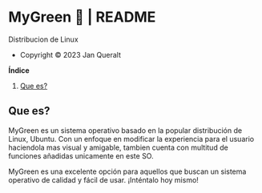 # MyGreen 🍏  | README
Distribucion de Linux  
- Copyright ©️ 2023 Jan Queralt  

**Índice**
1. [Que es?](#id1)


<div id='id1' />

## Que es?
MyGreen es un sistema operativo basado en la popular distribución de Linux, Ubuntu. Con un enfoque en modificar la experiencia para el usuario haciendola mas visual y amigable, tambien cuenta con multitud de funciones añadidas unicamente en este SO.

MyGreen es una excelente opción para aquellos que buscan un sistema operativo de calidad y fácil de usar. ¡Inténtalo hoy mismo!
